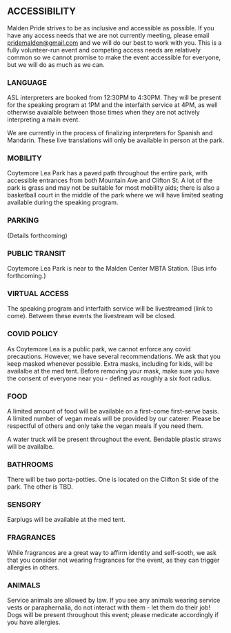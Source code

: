 ## ACCESSIBILITY
Malden Pride strives to be as inclusive and accessible as possible. If you have any access needs that we are not currently meeting, please email pridemalden@gmail.com and we will do our best to work with you. This is a fully volunteer-run event and competing access needs are relatively common so we cannot promise to make the event accessible for everyone, but we will do as much as we can.

### LANGUAGE
ASL interpreters are booked from 12:30PM to 4:30PM. They will be present for the speaking program at 1PM and the interfaith service at 4PM, as well otherwise avaialble between those times when they are not actively interpreting a main event.

We are currently in the process of finalizing interpreters for Spanish and Mandarin. These live translations will only be available in person at the park.

### MOBILITY
Coytemore Lea Park has a paved path throughout the entire park, with accessible entrances from both Mountain Ave and Clifton St. A lot of the park is grass and may not be suitable for most mobility aids; there is also a basketball court in the middle of the park where we will have limited seating available during the speaking program.

### PARKING
(Details forthcoming)

### PUBLIC TRANSIT
Coytemore Lea Park is near to the Malden Center MBTA Station. (Bus info forthcoming.)

### VIRTUAL ACCESS
The speaking program and interfaith service will be livestreamed (link to come). Between these events the livestream will be closed.

### COVID POLICY
As Coytemore Lea is a public park, we cannot enforce any covid precautions. However, we have several recommendations.
We ask that you keep masked whenever possible. Extra masks, including for kids, will be availalbe at the med tent.
Before removing your mask, make sure you have the consent of everyone near you - defined as roughly a six foot radius.

### FOOD
A limited amount of food will be available on a first-come first-serve basis. A limited number of vegan meals will be provided by our caterer. Please be respectful of others and only take the vegan meals if you need them.

A water truck will be present throughout the event. Bendable plastic straws will be availalbe.

### BATHROOMS
There will be two porta-potties. One is located on the Clifton St side of the park. The other is TBD.

### SENSORY
Earplugs will be available at the med tent.

### FRAGRANCES
While fragrances are a great way to affirm identity and self-sooth, we ask that you consider not wearing fragrances for the event, as they can trigger allergies in others.

### ANIMALS
Service animals are allowed by law. If you see any animals wearing service vests or paraphernalia, do not interact with them - let them do their job!
Dogs will be present throughout this event; please medicate accordingly if you have allergies.
